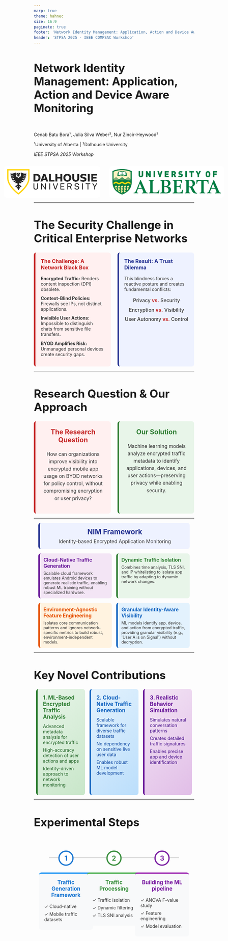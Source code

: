 ```yaml
---
marp: true
theme: hahnec
size: 16:9
paginate: true
footer: 'Network Identity Management: Application, Action and Device Aware Monitoring | STPSA 2025'
header: 'STPSA 2025 - IEEE COMPSAC Workshop'
---
```


<!-- _paginate: false -->
<!-- _footer: "" -->
<!-- _header: "" -->

# Network Identity Management: Application, Action and Device Aware Monitoring

<br>

Cenab Batu Bora¹, Julia Silva Weber², Nur Zincir-Heywood²

¹University of Alberta | ²Dalhousie University

*IEEE STPSA 2025 Workshop*

<div style="display: flex; justify-content: center; align-items: center; gap: 2em; margin-top: 2em;">
  <img src="../assets/dalhousie.png" alt="Dalhousie University Logo" style="height: 80px; background-color: white; padding: 10px; border-radius: 10px;">
  <img src="../assets/alberta.png" alt="University of Alberta Logo" style="height: 80px; background-color: white; padding: 10px; border-radius: 10px;">
</div>



<style scoped>
  section{justify-content: center;}
  h1 { font-size: 2.5em; }
  h2 { font-size: 1.5em; color: #666; }
</style>

---

# The Security Challenge in Critical Enterprise Networks

<div style="display: flex; justify-content: space-around; align-items: stretch; gap: 1.5em; margin-top: 1.5em;">

<!-- The Challenge -->
<div style="flex: 1; background-color: #fff0f0; border-left: 5px solid #c62828; padding: 1.2em; border-radius: 8px;">
<h3 style="margin-top: 0; color: #c62828;">The Challenge: A Network Black Box</h3>
<ul style="list-style-type: none; padding-left: 0; color: #333;">
  <li style="margin-bottom: 0.8em;  color: #333;"><strong>Encrypted Traffic:</strong> Renders content inspection (DPI) obsolete.</li>
  <li style="margin-bottom: 0.8em;  color: #333;"><strong>Context-Blind Policies:</strong> Firewalls see IPs, not distinct applications.</li>
  <li style="margin-bottom: 0.8em;  color: #333;"><strong>Invisible User Actions:</strong> Impossible to distinguish chats from sensitive file transfers.</li>
  <li style="color: #333;"><strong>BYOD Amplifies Risk:</strong> Unmanaged personal devices create security gaps.</li>
</ul>
</div>

<!-- The Dilemma -->
<div style="flex: 1; background-color: #eef2ff; border-left: 5px solid #283593; padding: 1.2em; border-radius: 8px;">
<h3 style="margin-top: 0; color: #283593;">The Result: A Trust Dilemma</h3>
<p style="margin-bottom: 1.2em; color: #333;">This blindness forces a reactive posture and creates fundamental conflicts:</p>
<ul style="list-style-type: none; padding-left: 0; text-align: center; font-size: 1.1em; font-weight: 500; color: #333;">
  <li style="margin-bottom: 0.7em; color: #333;">Privacy <span style="color: #c62828; font-weight: 700;">vs.</span> Security</li>
  <li style="margin-bottom: 0.7em; color: #333;">Encryption <span style="color: #c62828; font-weight: 700;">vs.</span> Visibility</li>
  <li style="color: #333;">User Autonomy <span style="color: #c62828; font-weight: 700;">vs.</span> Control</li>
</ul>
</div>

</div>

---

# Research Question & Our Approach

<div style="display: flex; justify-content: space-around; align-items: stretch; gap: 1.5em; margin-top: 1.5em;">

<!-- The Research Question -->
<div style="flex: 1; background-color: #fff0f0; border-left: 5px solid #c62828; padding: 1.5em; border-radius: 8px; text-align: center;">
<h3 style="margin-top: 0; color: #c62828; font-size: 1.5em;">The Research Question</h3>
<p style="font-size: 1.1em; line-height: 1.5; color: #333;">How can organizations improve visibility into encrypted mobile app usage on BYOD networks for policy control, without compromising encryption or user privacy?</p>
</div>

<!-- Our Solution -->
<div style="flex: 1; background-color: #e8f5e9; border-left: 5px solid #2e7d32; padding: 1.5em; border-radius: 8px; text-align: center;">
<h3 style="margin-top: 0; color: #2e7d32; font-size: 1.5em;">Our Solution</h3>
<p style="font-size: 1.1em; line-height: 1.5; color: #333;">Machine learning models analyze encrypted traffic metadata to identify applications, devices, and user actions—preserving privacy while enabling security.</p>
</div>

</div>

---

<div style="display: flex; flex-direction: column; gap: 1em; margin: 0.5em 1em;">

<!-- Title Box -->
<div style="background-color: #eef2ff; border-left: 5px solid #283593; padding: 1em; border-radius: 8px; text-align: center;">
  <h3 style="margin: 0; color: #283593; font-size: 1.6em;">NIM Framework</h3>
  <p style="margin: 0.5em 0 0 0; color: #333; font-size: 1.1em;">Identity-based Encrypted Application Monitoring</p>
</div>

<!-- Innovation Grid -->
<div style="display: grid; grid-template-columns: repeat(2, 1fr); gap: 1em;">
  <!-- ML Models -->
  <div style="background-color: #f3e5f5; border-left: 5px solid #6a1b9a; padding: 0.8em; border-radius: 8px;">
    <h4 style="margin: 0; color: #6a1b9a; font-size: 1.1em;">Cloud-Native Traffic Generation</h4>
    <p style="margin: 0.5em 0 0 0; color: #333; font-size: 0.9em;">Scalable cloud framework emulates Android devices to generate realistic traffic, enabling robust ML training without specialized hardware.</p>
  </div>
  
  <!-- Classification -->
  <div style="background-color: #e8f5e9; border-left: 5px solid #2e7d32; padding: 0.8em; border-radius: 8px;">
    <h4 style="margin: 0; color: #2e7d32; font-size: 1.1em;">Dynamic Traffic Isolation</h4>
    <p style="margin: 0.5em 0 0 0; color: #333; font-size: 0.9em;">Combines time analysis, TLS SNI, and IP whitelisting to isolate app traffic by adapting to dynamic network changes.</p>
  </div>
  
  <!-- Privacy -->
  <div style="background-color: #fff3e0; border-left: 5px solid #e65100; padding: 0.8em; border-radius: 8px;">
    <h4 style="margin: 0; color: #e65100; font-size: 1.1em;">Environment-Agnostic Feature Engineering</h4>
    <p style="margin: 0.5em 0 0 0; color: #333; font-size: 0.9em;">Isolates core communication patterns and ignores network-specific metrics to build robust, environment-independent models.</p>
  </div>
  
  <!-- Zero Trust -->
  <div style="background-color: #e3f2fd; border-left: 5px solid #1565c0; padding: 0.8em; border-radius: 8px;">
    <h4 style="margin: 0; color: #1565c0; font-size: 1.1em;">Granular Identity-Aware Visibility</h4>
    <p style="margin: 0.5em 0 0 0; color: #333; font-size: 0.9em;">ML models identify app, device, and action from encrypted traffic, providing granular visibility (e.g., 'User A is on Signal') without decryption.</p>
  </div>
</div>

</div>

---


# Key Novel Contributions

<div style="display: grid; grid-template-columns: repeat(3, 1fr); gap: 1em; margin: 0.5em;">

<!-- ML-Based Analysis -->
<div style="background: linear-gradient(135deg, #e8f5e9 0%, #c8e6c9 100%); border-radius: 8px; padding: 1.2em; border-left: 5px solid #2e7d32;">
  <h3 style="color: #2e7d32; margin: 0; font-size: 1.2em;">1. ML-Based Encrypted Traffic Analysis</h3>
  <div style="margin-top: 0.8em; color: #1b5e20;">
    <p style="margin: 0.5em 0;">Advanced metadata analysis for encrypted traffic</p>
    <p style="margin: 0.5em 0;">High-accuracy detection of user actions and apps</p>
    <p style="margin: 0.5em 0;">Identity-driven approach to network monitoring</p>
  </div>
</div>

<!-- Cloud-Native Generation -->
<div style="background: linear-gradient(135deg, #e3f2fd 0%, #bbdefb 100%); border-radius: 8px; padding: 1.2em; border-left: 5px solid #1565c0;">
  <h3 style="color: #1565c0; margin: 0; font-size: 1.2em;">2. Cloud-Native Traffic Generation</h3>
  <div style="margin-top: 0.8em; color: #0d47a1;">
    <p style="margin: 0.5em 0;">Scalable framework for diverse traffic datasets</p>
    <p style="margin: 0.5em 0;">No dependency on sensitive live user data</p>
    <p style="margin: 0.5em 0;">Enables robust ML model development</p>
  </div>
</div>

<!-- Behavior Simulation -->
<div style="background: linear-gradient(135deg, #f3e5f5 0%, #e1bee7 100%); border-radius: 8px; padding: 1.2em; border-left: 5px solid #6a1b9a;">
  <h3 style="color: #6a1b9a; margin: 0; font-size: 1.2em;">3. Realistic Behavior Simulation</h3>
  <div style="margin-top: 0.8em; color: #4a148c;">
    <p style="margin: 0.5em 0;">Simulates natural conversation patterns</p>
    <p style="margin: 0.5em 0;">Creates detailed traffic signatures</p>
    <p style="margin: 0.5em 0;">Enables precise app and device identification</p>
  </div>
</div>

</div>

---

# Experimental Steps

<style scoped>
.roadmap-container {
  display: flex;
  justify-content: space-around;
  align-items: flex-start;
  position: relative;
  width: 90%;
  margin: 2em auto;
  padding-top: 40px;
  height: 70vh;
}
.roadmap-container::before {
  content: '';
  position: absolute;
  top: 60px;
  left: 5%;
  width: 90%;
  height: 4px;
  background-color: #ddd;
  z-index: 0;
}
.roadmap-step {
  position: relative;
  z-index: 1;
  text-align: center;
  width: 30%;
  display: flex;
  flex-direction: column;
  align-items: center;
}
.roadmap-step .icon {
  width: 40px;
  height: 40px;
  border-radius: 50%;
  background-color: #fff;
  border: 4px solid #ddd;
  display: flex;
  justify-content: center;
  align-items: center;
  margin-bottom: 1em;
  font-size: 1.5em;
  font-weight: bold;
  color: #333;
}
.roadmap-step.step1 .icon { color: #1976d2; border-color: #1976d2;}
.roadmap-step.step2 .icon { color: #388e3c; border-color: #388e3c;}
.roadmap-step.step3 .icon { color: #7b1fa2; border-color: #7b1fa2;}

.roadmap-step .content {
  background-color: #f8f9fa;
  padding: 1.2em;
  border-radius: 8px;
  width: 100%;
}
.roadmap-step.step1 .content { border-top: 4px solid #2196f3; }
.roadmap-step.step2 .content { border-top: 4px solid #4caf50; }
.roadmap-step.step3 .content { border-top: 4px solid #9c27b0; }

.roadmap-step h3 {
  margin-top: 0;
  font-size: 1.2em;
}
.roadmap-step.step1 h3 { color: #1976d2; }
.roadmap-step.step2 h3 { color: #388e3c; }
.roadmap-step.step3 h3 { color: #7b1fa2; }
.roadmap-step ul {
  list-style-type: none;
  padding-left: 0;
  margin: 0;
  color: #333;
  text-align: left;
}
.roadmap-step ul li {
  margin-bottom: 0.5em;
}
</style>

<div class="roadmap-container">
  <div class="roadmap-step step1">
    <div class="icon">1</div>
    <div class="content">
      <h3>Traffic Generation Framework</h3>
      <ul>
        <li style="color: #333;">✓ Cloud-native</li>
        <li style="color: #333;">✓ Mobile traffic datasets</li>
      </ul>
    </div>
  </div>
  <div class="roadmap-step step2">
    <div class="icon">2</div>
    <div class="content">
      <h3>Traffic Processing</h3>
      <ul>
        <li style="color: #333;">✓ Traffic isolation</li>
        <li style="color: #333;">✓ Dynamic filtering</li>
        <li style="color: #333;">✓ TLS SNI analysis</li>
      </ul>
    </div>
  </div>
  <div class="roadmap-step step3">
    <div class="icon">3</div>
    <div class="content">
      <h3>Building the ML pipeline</h3>
      <ul>
        <li style="color: #333;">✓ ANOVA F-value study</li>
        <li style="color: #333;">✓ Feature engineering</li>
        <li style="color: #333;">✓ Model evaluation</li>
      </ul>
    </div>
  </div>
</div>

---

# Traffic Generation System

<div style="display: flex; gap: 2em;">

<div style="flex: 1;">

### System Overview
- **Platform:** Cuttlefish on Google Cloud
- **Scale:** 8 concurrent IMAs
- **Duration:** 37 hours of traffic
- **Behavior:** Natural conversation patterns
- **Timing:** 15-60s random intervals
- **Tools:** tcpdump + Tranalyzer2

</div>

<div style="flex: 1;">

### Dialogue Schedule Example
| Dialogue | Device | IMA | Wait Time (s) |
|----------|--------|-----|---------------|
| Nay, answer me. ... | 3 | signal | 45 |
| He. ... | 2 | signal | 60 |
| You come most ... | 3 | teams | 55 |
| Not a mouse ... | 3 | skype | 58 |
| Well, good night. ... | 1 | signal | 33 |
| *... conversation continues ...* | | | |

</div>

</div>

---


# Visualizing the Traffic Generation Framework

<video src="../assets/Real-life%20Click%20Farm.mp4" autoplay loop muted playsinline style="display: block; margin: auto; max-height: 75vh; max-width: 100%;"></video>

---

# Traffic Generation Architecture

<div style="background-color: #f8f9fa; border-radius: 8px; height: 60vh; max-height: 60vh;">

```mermaid
%%{init: {
  'theme': 'base',
  'themeVariables': {
    'primaryColor': '#e1f5fe',
    'primaryTextColor': '#000',
    'primaryBorderColor': '#00b0ff',
    'lineColor': '#00b0ff',
    'secondaryColor': '#f3e5f5',
    'tertiaryColor': '#fff3e0',
    'fontSize': '32px',
    'messageFontSize': '32px',
    'messageFont': 'arial',
    'nodeFontSize': '32px'
  },
  'flowchart': {
    'nodeSpacing': 40,
    'rankSpacing': 50,
    'padding': 10,
    'width': 1600,
    'height': 500,
    'diagramPadding': 0,
    'htmlLabels': true,
    'curve': 'basis'
  }
}}%%
graph LR
    %% Control Layer with bigger boxes
    Orchestrator["<div style='padding: 1.5em;'> Orchestrator<br/><span style='font-size: 1.6em;'>Traffic Generation<br/>Controller</span></div>"]
    Server["<div style='padding: 1.5em;'>Central Server<br/><span style='font-size: 1.6em;'>Message & Command<br/>Distribution</span></div>"]
    
    %% Cloud Layer
    CI1["<div style='font-size: 1.6em; padding: 1.2em;'> Cloud<br/>Instance 1</div>"]
    CI2["<div style='font-size: 1.6em; padding: 1.2em;'> Cloud<br/>Instance 2</div>"]
    CI3["<div style='font-size: 1.6em; padding: 1.2em;'> Cloud<br/>Instance 3</div>"]
    
    %% Device Layer
    CD1["<div style='font-size: 1.6em; padding: 1.2em;'> Virtual<br/>Device 1</div>"]
    CD2["<div style='font-size: 1.6em; padding: 1.2em;'> Virtual<br/>Device 2</div>"]
    CD3["<div style='font-size: 1.6em; padding: 1.2em;'> Virtual<br/>Device 3</div>"]
    
    %% Communication Layer with bigger box
    GC["<div style='padding: 1.5em;'> Group Chats<br/><span style='font-size: 1.6em;'>Multi-Device<br/>Communication</span></div>"]

    %% Connections with better spacing and larger font
    Orchestrator --> |"<div style='font-size: 1.5em;'>Schedules<br/>Instructions</div>"| Server
    Server --> |"<div style='font-size: 1.5em;'>WebSocket<br/>Messages</div>"| CI1 & CI2 & CI3
    CI1 --> |"<div style='font-size: 1.5em;'>ADB<br/>Commands</div>"| CD1
    CI2 --> |"<div style='font-size: 1.5em;'>ADB<br/>Commands</div>"| CD2
    CI3 --> |"<div style='font-size: 1.5em;'>ADB<br/>Commands</div>"| CD3
    CD1 & CD2 & CD3 --> |"<div style='font-size: 1.5em;'>IMA<br/>Messages</div>"| GC

    %% Enhanced styling with bigger boxes
    classDef control fill:#e1f5fe,stroke:#00b0ff,stroke-width:5px,rx:15,ry:15
    classDef cloud fill:#f3e5f5,stroke:#9c27b0,stroke-width:4px,rx:12,ry:12
    classDef devices fill:#fff3e0,stroke:#ff9100,stroke-width:4px,rx:12,ry:12
    classDef communication fill:#e8f5e9,stroke:#43a047,stroke-width:5px,rx:15,ry:15

    %% Apply styles
    class Orchestrator,Server control
    class CI1,CI2,CI3 cloud
    class CD1,CD2,CD3 devices
    class GC communication

    %% Add styling for better text visibility
    style Orchestrator font-weight:bold,font-size:32px
    style Server font-weight:bold,font-size:32px
    style GC font-weight:bold,font-size:32px
```

</div>

---

# Traffic Preprocessing Pipeline

<div style="background-color: #f8f9fa; border-radius: 8px; height: 60vh; max-height: 60vh;">

```mermaid
%%{init: {
  'theme': 'base',
  'themeVariables': {
    'primaryColor': '#e1f5fe',
    'primaryTextColor': '#000',
    'primaryBorderColor': '#00b0ff',
    'lineColor': '#00b0ff',
    'secondaryColor': '#f3e5f5',
    'tertiaryColor': '#fff3e0',
    'fontSize': '32px',
    'messageFontSize': '32px',
    'messageFont': 'arial',
    'nodeFontSize': '32px'
  },
  'flowchart': {
    'nodeSpacing': 40,
    'rankSpacing': 50,
    'padding': 10,
    'width': 1600,
    'height': 500,
    'diagramPadding': 0,
    'htmlLabels': true,
    'curve': 'basis'
  }
}}%%
graph LR
    subgraph Capture["Data Capture"]
        A["<div style='font-size: 1.6em; padding: 1.2em;'>Encrypted Traffic<br>Capture</div>"]
    end

    subgraph Processing["Traffic Processing"]
        B["<div style='font-size: 1.6em; padding: 1.2em;'>Traffic Isolation</div>"]
        DB[("<div style='font-size: 1.6em; padding: 1.2em;'>Session DB</div>")]
        Methods{"<div style='font-size: 1.6em; padding: 1.2em;'>Isolation<br>Methods</div>"}
    end

    subgraph Techniques["Isolation Techniques"]
        B1["<div style='font-size: 1.6em; padding: 1.2em;'>Time-Bounded<br>Correlation</div>"]
        B2["<div style='font-size: 1.6em; padding: 1.2em;'>TLS SNI<br>Analysis</div>"]
        B3["<div style='font-size: 1.6em; padding: 1.2em;'>IP Range<br>Validation</div>"]
    end

    subgraph Output["Results"]
        C["<div style='font-size: 1.6em; padding: 1.2em;'>Clean IMA<br>Traffic</div>"]
    end

    A --> B
    B --> |"<div style='font-size: 1.5em;'>netstat logs</div>"| DB
    DB --> Methods
    Methods --> B1 & B2 & B3
    B1 & B2 & B3 --> C

    classDef capture fill:#e1f5fe,stroke:#00b0ff,stroke-width:5px,rx:15,ry:15
    classDef processing fill:#f3e5f5,stroke:#9c27b0,stroke-width:4px,rx:12,ry:12
    classDef techniques fill:#fff3e0,stroke:#ff9100,stroke-width:4px,rx:12,ry:12
    classDef output fill:#e8f5e9,stroke:#43a047,stroke-width:5px,rx:15,ry:15

    class A capture
    class B,DB,Methods processing
    class B1,B2,B3 techniques
    class C output

    %% Add styling for better text visibility
    style A font-weight:bold,font-size:32px
    style B font-weight:bold,font-size:32px
    style DB font-weight:bold,font-size:32px
    style Methods font-weight:bold,font-size:32px
    style B1 font-weight:bold,font-size:32px
    style B2 font-weight:bold,font-size:32px
    style B3 font-weight:bold,font-size:32px
    style C font-weight:bold,font-size:32px
```

</div>

---
# Building the ML Model: App & Device

<div style="display: flex; flex-direction: column; gap: 1.5em; margin-top: 1em;">

<!-- Top Box: App & Device ID -->
<div style="background-color: #e3f2fd; border-left: 5px solid #1565c0; padding: 1.5em; border-radius: 8px;">
<h3 style="margin-top: 0; color: #1565c0;">App & Device Identification</h3>
<p style="color: #333;">A multi-output model was trained to predict both the application and its source device from a single traffic flow.</p>
<ul style="padding-left: 1.2em;">
  <li style="margin-bottom: 0.5em; color: #333;"><strong>Feature Selection:</strong> ANOVA F-value analysis on 109 raw features to find key identifiers like `tcpMSS`.</li>
  <li style="margin-bottom: 0.5em; color: #333;"><strong>Models Evaluated:</strong> Tree-based classifiers (Decision Tree, Random Forest, Gradient Boosting).</li>
  <li style="margin-bottom: 0.5em; color: #333;"><strong>Top Performer:</strong> Gradient Boosting delivered the highest accuracy for IMA identification.</li>
  <li style="color: #333;"><strong>Validation:</strong> Rigorous 10-fold cross-validation ensured model robustness.</li>
</ul>
</div>

---
# Building the ML Model: User Action 

<div style="display: flex; flex-direction: column; gap: 1.5em; margin-top: 1em;">

<!-- Bottom Box: Action Classification -->
<div style="background-color: #e8f5e9; border-left: 5px solid #2e7d32; padding: 1.5em; border-radius: 8px;">
<h3 style="margin-top: 0; color: #2e7d32;">User Action Classification</h3>
<p style="color: #333;">A binary classifier was built to distinguish between group chats and 1-on-1 messages as a proof-of-concept.</p>
<ul style="padding-left: 1.2em;">
  <li style="margin-bottom: 0.5em; color: #333;"><strong>Dataset:</strong> Combined our group chat data with a public 1-on-1 chat dataset for diverse patterns.</li>
  <li style="margin-bottom: 0.5em; color: #333;"><strong>Feature Engineering:</strong> Focused on environment-agnostic patterns (e.g., timing ratios), excluding network-specific metrics.</li>
  <li style="margin-bottom: 0.5em; color: #333;"><strong>Top Performer:</strong> Gradient Boosting again proved most effective.</li>
  <li style="color: #333;"><strong>Insight:</strong> Confirmed that distinct user actions have unique, classifiable metadata signatures.</li>
</ul>
</div>

</div>

---
# ML Architecture

<div style="background-color: #f8f9fa; border-radius: 8px; height: 60vh; max-height: 60vh;">

```mermaid
%%{init: {
  'theme': 'base',
  'themeVariables': {
    'primaryColor': '#e1f5fe',
    'primaryTextColor': '#000',
    'primaryBorderColor': '#00b0ff',
    'lineColor': '#00b0ff',
    'secondaryColor': '#f3e5f5',
    'tertiaryColor': '#fff3e0',
    'fontSize': '20px',
    'messageFontSize': '20px',
    'messageFont': 'arial',
    'nodeFontSize': '20px'
  },
  'flowchart': {
    'nodeSpacing': 20,
    'rankSpacing': 30,
    'padding': 5,
    'width': 1200,
    'height': 400,
    'diagramPadding': 0,
    'htmlLabels': true,
    'curve': 'basis'
  }
}}%%
graph LR
    subgraph Input["Data Input"]
        A["<div style='font-size: 1.2em; padding: 0.5em;'>📊 Labeled Traffic<br>Flows</div>"]
    end

    subgraph Features["Feature Processing"]
        B["<div style='font-size: 1.2em; padding: 0.5em;'>🔢 Raw Feature<br>Extraction</div>"]
        C["<div style='font-size: 1.2em; padding: 0.5em;'>📈 Feature Selection</div>"]
    end

    subgraph Models["ML Models"]
        D["<div style='font-size: 1.2em; padding: 0.5em;'>🤖 Multi-Output<br>Classifiers</div>"]
        G["<div style='font-size: 1.2em; padding: 0.5em;'>🔄 Binary<br>Classifier</div>"]
    end

    subgraph Engineering["Feature Engineering"]
        F["<div style='font-size: 1.2em; padding: 0.5em;'>⚙️ Action-Specific<br>Features</div>"]
    end

    subgraph Predictions["Predictions"]
        E["<div style='font-size: 1.2em; padding: 0.5em;'>🎯 App & Device<br>98.6% F1-Score</div>"]
        H["<div style='font-size: 1.2em; padding: 0.5em;'>👥 Group vs 1:1<br>73.3% F1-Score</div>"]
    end

    A --> B
    B --> C
    C --> D
    D --> E
    
    B --> F
    F --> G
    G --> H

    classDef input fill:#e1f5fe,stroke:#00b0ff,stroke-width:3px,rx:10,ry:10
    classDef features fill:#f3e5f5,stroke:#9c27b0,stroke-width:2px,rx:8,ry:8
    classDef models fill:#fff3e0,stroke:#ff9100,stroke-width:2px,rx:8,ry:8
    classDef engineering fill:#e3f2fd,stroke:#1565c0,stroke-width:2px,rx:8,ry:8
    classDef predictions fill:#e8f5e9,stroke:#43a047,stroke-width:3px,rx:10,ry:10

    class A input
    class B,C features
    class D,G models
    class F engineering
    class E,H predictions

    %% Add styling for better text visibility
    style A font-weight:bold,font-size:20px
    style B font-weight:bold,font-size:20px
    style C font-weight:bold,font-size:20px
    style D font-weight:bold,font-size:20px
    style E font-weight:bold,font-size:20px
    style F font-weight:bold,font-size:20px
    style G font-weight:bold,font-size:20px
    style H font-weight:bold,font-size:20px
```

</div>

---

# Performance Results

<div style="display: flex; align-items: center; gap: 3em;">
<div style="flex: 1;">

## **98.6% F1-Score**
### Application Classification
*Gradient Boosting ML Model*

## **~100% Accuracy**
### Device Identification
*Near-perfect ML performance*

## **73.3% F1-Score**
### User Action Classification
*Group vs 1:1 Chats (Overall)*

</div>
<div style="flex: 1; text-align: center; font-size: 0.7em;">

#### User Action Classification (Gradient Boosting)

| IMA       | Accuracy | Precision | Recall | F1 Score |
|:----------|:--------:|:---------:|:------:|:--------:|
| Discord   | 90.6%    | 90.8%     | 90.2%  | **90.4%**|
| Messenger | 82.2%    | 82.4%     | 80.5%  | 81.1%    |
| Signal    | 50.8%    | 27.4%     | 43.4%  | 33.6%    |
| Slack     | 72.4%    | 72.3%     | 71.8%  | 71.9%    |
| Teams     | 75.8%    | 75.5%     | 76.7%  | 75.5%    |
| Telegram  | 85.5%    | 86.3%     | 84.9%  | 85.2%    |

<br>

#### Model Performance Comparison (Min-Max Results)

| Model           | App F1 | Device F1 | Action F1 |
|:----------------|:------:|:---------:|:---------:|
| Naive Bayes     | .64-.70| .19-.26   | .30-.88   |
| Decision Tree   | .96-.97| .99-1.0   | .33-.87   |
| Random Forest   | .96-.97| .99-.99   | .32-.89   |
| **Grad. Boost** | **.97-.98**| **.99-1.0** | .33-.90   |
| SVM             | .70-.72| .23-.26   | .30-.91   |

</div>
</div>

---

# NIM as a Concept

- **Core Idea**: NIM uses encrypted traffic metadata to identify the application, device, and user actions without decryption.
- **Access Control**: It enables role-based access control (RBAC) for encrypted applications.
  - Organizations define access groups (e.g., Developers, Executives).
  - Permissions for applications are assigned to these groups.
- **How it Works**:
  1. Traffic metadata is collected from network points (firewalls, switches).
  2. An ML engine classifies traffic, identifying the app, device, and action.
  3. A policy engine combines this with user identity and group data.
  4. Access rules are enforced via existing infrastructure (SDN, VPNs).
- **Proactive Security**: NIM can proactively block unauthorized application access, aligning with Zero Trust principles.


---

# Future Work

- **Scale the Data Generation**:
  - Increase the number of user groups to twenty or more.
  - Capture richer and more complex multi-user dynamics.

- **Explore Federated Learning**:
  - Train models in a distributed manner without centralizing sensitive data.
  - Enhances user privacy.
  - Allows for collaborative improvements to NIM models across organizations.

---

<!-- _paginate: false -->
<!-- _footer: "" -->

# Conclusion & Discussion

<div style="text-align: center; font-size: 1.2em; margin-top: 2em;">

### Thank you for listening!

<br>

### Open Questions for Discussion:

How can **federated learning** enhance multi-org security?
What **AI ethics** considerations are most critical?

<br>

**Contact:** cenab@ualberta.ca | **Code & Data:** [GitHub/Zenodo](https://doi.org/10.5281/zenodo.15460189)

</div>

<style scoped>
  section{justify-content: center;}
</style>